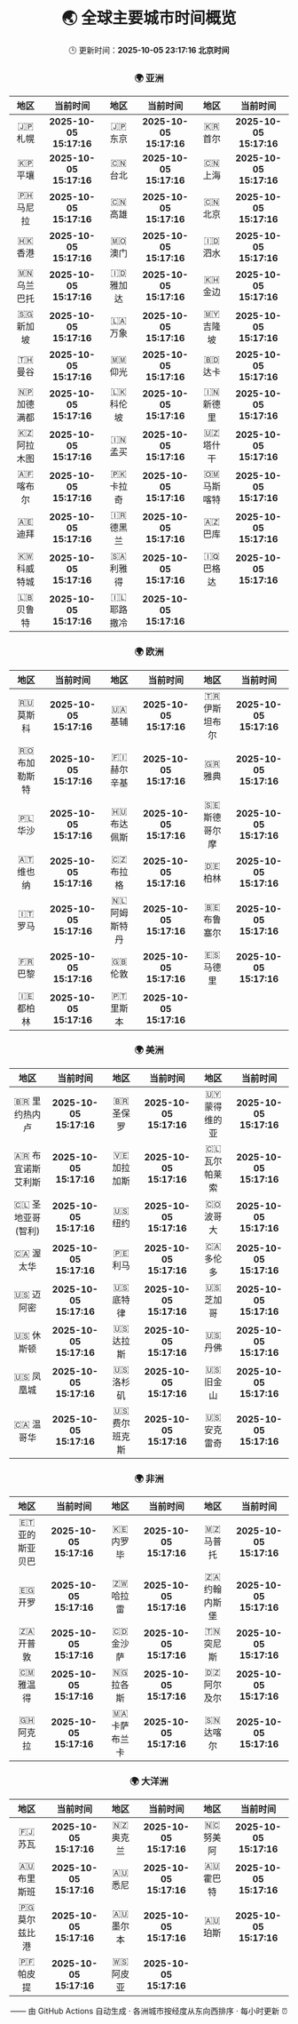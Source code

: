 <!-- GENERATED_BY_GMC_SCRIPT -->
<div align="center">

# 🌏 全球主要城市时间概览

🕒 更新时间：**2025-10-05 23:17:16 北京时间**

### 🌍 亚洲

| 地区 | 当前时间 | 地区 | 当前时间 | 地区 | 当前时间 |
| :--: | :--: | :--: | :--: | :--: | :--: |
| 🇯🇵 札幌 | **2025-10-05 15:17:16** | 🇯🇵 东京 | **2025-10-05 15:17:16** | 🇰🇷 首尔 | **2025-10-05 15:17:16** |
| 🇰🇵 平壤 | **2025-10-05 15:17:16** | 🇨🇳 台北 | **2025-10-05 15:17:16** | 🇨🇳 上海 | **2025-10-05 15:17:16** |
| 🇵🇭 马尼拉 | **2025-10-05 15:17:16** | 🇨🇳 高雄 | **2025-10-05 15:17:16** | 🇨🇳 北京 | **2025-10-05 15:17:16** |
| 🇭🇰 香港 | **2025-10-05 15:17:16** | 🇲🇴 澳门 | **2025-10-05 15:17:16** | 🇮🇩 泗水 | **2025-10-05 15:17:16** |
| 🇲🇳 乌兰巴托 | **2025-10-05 15:17:16** | 🇮🇩 雅加达 | **2025-10-05 15:17:16** | 🇰🇭 金边 | **2025-10-05 15:17:16** |
| 🇸🇬 新加坡 | **2025-10-05 15:17:16** | 🇱🇦 万象 | **2025-10-05 15:17:16** | 🇲🇾 吉隆坡 | **2025-10-05 15:17:16** |
| 🇹🇭 曼谷 | **2025-10-05 15:17:16** | 🇲🇲 仰光 | **2025-10-05 15:17:16** | 🇧🇩 达卡 | **2025-10-05 15:17:16** |
| 🇳🇵 加德满都 | **2025-10-05 15:17:16** | 🇱🇰 科伦坡 | **2025-10-05 15:17:16** | 🇮🇳 新德里 | **2025-10-05 15:17:16** |
| 🇰🇿 阿拉木图 | **2025-10-05 15:17:16** | 🇮🇳 孟买 | **2025-10-05 15:17:16** | 🇺🇿 塔什干 | **2025-10-05 15:17:16** |
| 🇦🇫 喀布尔 | **2025-10-05 15:17:16** | 🇵🇰 卡拉奇 | **2025-10-05 15:17:16** | 🇴🇲 马斯喀特 | **2025-10-05 15:17:16** |
| 🇦🇪 迪拜 | **2025-10-05 15:17:16** | 🇮🇷 德黑兰 | **2025-10-05 15:17:16** | 🇦🇿 巴库 | **2025-10-05 15:17:16** |
| 🇰🇼 科威特城 | **2025-10-05 15:17:16** | 🇸🇦 利雅得 | **2025-10-05 15:17:16** | 🇮🇶 巴格达 | **2025-10-05 15:17:16** |
| 🇱🇧 贝鲁特 | **2025-10-05 15:17:16** | 🇮🇱 耶路撒冷 | **2025-10-05 15:17:16** |   |   |

### 🌍 欧洲

| 地区 | 当前时间 | 地区 | 当前时间 | 地区 | 当前时间 |
| :--: | :--: | :--: | :--: | :--: | :--: |
| 🇷🇺 莫斯科 | **2025-10-05 15:17:16** | 🇺🇦 基辅 | **2025-10-05 15:17:16** | 🇹🇷 伊斯坦布尔 | **2025-10-05 15:17:16** |
| 🇷🇴 布加勒斯特 | **2025-10-05 15:17:16** | 🇫🇮 赫尔辛基 | **2025-10-05 15:17:16** | 🇬🇷 雅典 | **2025-10-05 15:17:16** |
| 🇵🇱 华沙 | **2025-10-05 15:17:16** | 🇭🇺 布达佩斯 | **2025-10-05 15:17:16** | 🇸🇪 斯德哥尔摩 | **2025-10-05 15:17:16** |
| 🇦🇹 维也纳 | **2025-10-05 15:17:16** | 🇨🇿 布拉格 | **2025-10-05 15:17:16** | 🇩🇪 柏林 | **2025-10-05 15:17:16** |
| 🇮🇹 罗马 | **2025-10-05 15:17:16** | 🇳🇱 阿姆斯特丹 | **2025-10-05 15:17:16** | 🇧🇪 布鲁塞尔 | **2025-10-05 15:17:16** |
| 🇫🇷 巴黎 | **2025-10-05 15:17:16** | 🇬🇧 伦敦 | **2025-10-05 15:17:16** | 🇪🇸 马德里 | **2025-10-05 15:17:16** |
| 🇮🇪 都柏林 | **2025-10-05 15:17:16** | 🇵🇹 里斯本 | **2025-10-05 15:17:16** |   |   |

### 🌍 美洲

| 地区 | 当前时间 | 地区 | 当前时间 | 地区 | 当前时间 |
| :--: | :--: | :--: | :--: | :--: | :--: |
| 🇧🇷 里约热内卢 | **2025-10-05 15:17:16** | 🇧🇷 圣保罗 | **2025-10-05 15:17:16** | 🇺🇾 蒙得维的亚 | **2025-10-05 15:17:16** |
| 🇦🇷 布宜诺斯艾利斯 | **2025-10-05 15:17:16** | 🇻🇪 加拉加斯 | **2025-10-05 15:17:16** | 🇨🇱 瓦尔帕莱索 | **2025-10-05 15:17:16** |
| 🇨🇱 圣地亚哥(智利) | **2025-10-05 15:17:16** | 🇺🇸 纽约 | **2025-10-05 15:17:16** | 🇨🇴 波哥大 | **2025-10-05 15:17:16** |
| 🇨🇦 渥太华 | **2025-10-05 15:17:16** | 🇵🇪 利马 | **2025-10-05 15:17:16** | 🇨🇦 多伦多 | **2025-10-05 15:17:16** |
| 🇺🇸 迈阿密 | **2025-10-05 15:17:16** | 🇺🇸 底特律 | **2025-10-05 15:17:16** | 🇺🇸 芝加哥 | **2025-10-05 15:17:16** |
| 🇺🇸 休斯顿 | **2025-10-05 15:17:16** | 🇺🇸 达拉斯 | **2025-10-05 15:17:16** | 🇺🇸 丹佛 | **2025-10-05 15:17:16** |
| 🇺🇸 凤凰城 | **2025-10-05 15:17:16** | 🇺🇸 洛杉矶 | **2025-10-05 15:17:16** | 🇺🇸 旧金山 | **2025-10-05 15:17:16** |
| 🇨🇦 温哥华 | **2025-10-05 15:17:16** | 🇺🇸 费尔班克斯 | **2025-10-05 15:17:16** | 🇺🇸 安克雷奇 | **2025-10-05 15:17:16** |

### 🌍 非洲

| 地区 | 当前时间 | 地区 | 当前时间 | 地区 | 当前时间 |
| :--: | :--: | :--: | :--: | :--: | :--: |
| 🇪🇹 亚的斯亚贝巴 | **2025-10-05 15:17:16** | 🇰🇪 内罗毕 | **2025-10-05 15:17:16** | 🇲🇿 马普托 | **2025-10-05 15:17:16** |
| 🇪🇬 开罗 | **2025-10-05 15:17:16** | 🇿🇼 哈拉雷 | **2025-10-05 15:17:16** | 🇿🇦 约翰内斯堡 | **2025-10-05 15:17:16** |
| 🇿🇦 开普敦 | **2025-10-05 15:17:16** | 🇨🇩 金沙萨 | **2025-10-05 15:17:16** | 🇹🇳 突尼斯 | **2025-10-05 15:17:16** |
| 🇨🇲 雅温得 | **2025-10-05 15:17:16** | 🇳🇬 拉各斯 | **2025-10-05 15:17:16** | 🇩🇿 阿尔及尔 | **2025-10-05 15:17:16** |
| 🇬🇭 阿克拉 | **2025-10-05 15:17:16** | 🇲🇦 卡萨布兰卡 | **2025-10-05 15:17:16** | 🇸🇳 达喀尔 | **2025-10-05 15:17:16** |

### 🌍 大洋洲

| 地区 | 当前时间 | 地区 | 当前时间 | 地区 | 当前时间 |
| :--: | :--: | :--: | :--: | :--: | :--: |
| 🇫🇯 苏瓦 | **2025-10-05 15:17:16** | 🇳🇿 奥克兰 | **2025-10-05 15:17:16** | 🇳🇨 努美阿 | **2025-10-05 15:17:16** |
| 🇦🇺 布里斯班 | **2025-10-05 15:17:16** | 🇦🇺 悉尼 | **2025-10-05 15:17:16** | 🇦🇺 霍巴特 | **2025-10-05 15:17:16** |
| 🇵🇬 莫尔兹比港 | **2025-10-05 15:17:16** | 🇦🇺 墨尔本 | **2025-10-05 15:17:16** | 🇦🇺 珀斯 | **2025-10-05 15:17:16** |
| 🇵🇫 帕皮提 | **2025-10-05 15:17:16** | 🇼🇸 阿皮亚 | **2025-10-05 15:17:16** |   |   |

—— 由 GitHub Actions 自动生成 · 各洲城市按经度从东向西排序 · 每小时更新 ⏰

</div>
